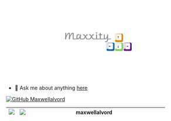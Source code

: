<p align="center"><a href="https://maxwellalvord.github.io"><img width="40%" alt="Hello, I'm Maxxity and I'm a student at epicodus!" src="./assets/maxxity logo.png" /></a></p>

- 💬 Ask me about anything [here](https://github.com/maxwellalvord/maxwellalvord/issues)

[![GitHub Maxwellalvord](https://img.shields.io/github/followers/maxwellalvord?label=follow&style=social)](https://github.com/maxwellalvord)

<!-- <p align="center"><img src="https://img.shields.io/badge/adobe%20photoshop%20-%2331A8FF.svg?&style=for-the-badge&logo=adobe%20photoshop&logoColor=white"/> <img src="https://img.shields.io/badge/html5%20-%23E34F26.svg?&style=for-the-badge&logo=html5&logoColor=white"/> <img src="https://img.shields.io/badge/css3%20-%231572B6.svg?&style=for-the-badge&logo=css3&logoColor=white"/><br>
 <img src="https://img.shields.io/badge/node.js%20-%2343853D.svg?&style=for-the-badge&logo=node.js&logoColor=white"/> <img src="https://img.shields.io/badge/javascript%20-%23323330.svg?&style=for-the-badge&logo=javascript&logoColor=%23F7DF1E"/> <img src="https://img.shields.io/badge/git%20-%23F05033.svg?&style=for-the-badge&logo=git&logoColor=white"/> <br><br>
</p> -->

 | <a href="https://github.com/maxwellalvord/github-readme-stats"><img src="https://github-readme-stats.vercel.app/api/top-langs/?username=maxwellalvord&layout=compact&theme=buefy&hide_border=true" /></a> | <a href="https://github.com/maxwellalvord/github-readme-streak-stats" title="Go to Source"><img align="left" width=390 src="https://github-readme-streak-stats.herokuapp.com/?user=maxwellalvord&theme=react&border=61dafb&hide_border=true" alt="maxwellalvord"></a> 
|-|-|


